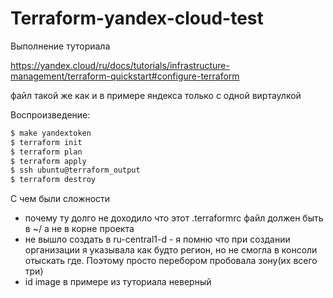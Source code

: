 # Terraform-yandex-cloud-test

Выполнение туториала

https://yandex.cloud/ru/docs/tutorials/infrastructure-management/terraform-quickstart#configure-terraform

файл такой же как и в примере яндекса только с одной виртаулкой

Воспроизведение:

```bash
$ make yandextoken
$ terraform init
$ terraform plan
$ terraform apply
$ ssh ubuntu@terraform_output
$ terraform destroy
```


 С чем были сложности

- почему ту долго не доходило что этот .terraformrc файл должен быть в ~/ а не в корне проекта
- не вышло создать в ru-central1-d - я помню что при создании организации я указывала как будто регион, но не смогла в консоли отыскать где. Поэтому просто перебором пробовала зону(их всего три)
- id image в примере из туториала неверный
